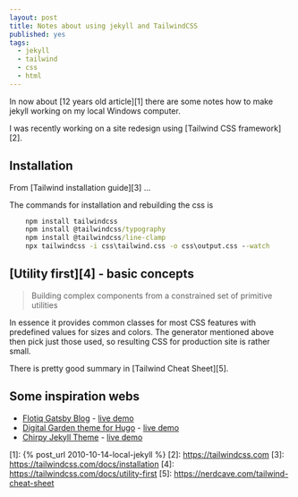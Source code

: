 ```yaml
---
layout: post
title: Notes about using jekyll and TailwindCSS
published: yes
tags:
  - jekyll
  - tailwind
  - css
  - html
---
```

In now about [12 years old article][1] there are some notes how to make jekyll working on my local Windows computer.

I was recently working on a site redesign using [Tailwind CSS framework][2]. 

## Installation

From [Tailwind installation guide][3] ...

The commands for installation and rebuilding the css is 

```cmd
    npm install tailwindcss
    npm install @tailwindcss/typography
    npm install @tailwindcss/line-clamp
    npx tailwindcss -i css\tailwind.css -o css\output.css --watch
```

## [Utility first][4] - basic concepts

> Building complex components from a constrained set of primitive utilities

In essence it provides common classes for most CSS features with predefined values for sizes and colors. The generator mentioned above then pick just those used, so resulting CSS for production site is rather small.

There is pretty good summary in [Tailwind Cheat Sheet][5].

## Some inspiration webs

 - [Flotiq Gatsby Blog](https://github.com/flotiq/flotiq-gatsby-blog-2) - [live demo](https://flotiqgatsbyblog2.gatsbyjs.io/)
 - [Digital Garden theme for Hugo](https://github.com/apvarun/digital-garden-hugo-theme) - [live demo](https://digital-garden-hugo-theme.vercel.app/)
 - [Chirpy Jekyll Theme](https://github.com/cotes2020/jekyll-theme-chirpy/) - [live demo](https://chirpy.cotes.page/)


[1]: {% post_url 2010-10-14-local-jekyll %}
[2]: https://tailwindcss.com
[3]: https://tailwindcss.com/docs/installation
[4]: https://tailwindcss.com/docs/utility-first
[5]: https://nerdcave.com/tailwind-cheat-sheet
